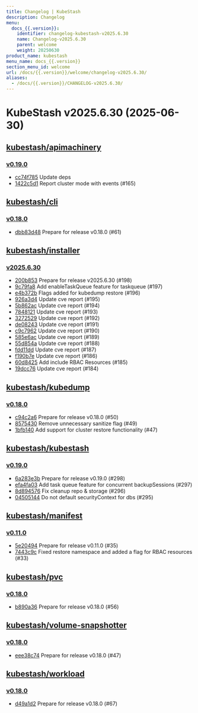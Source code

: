 ```yaml
---
title: Changelog | KubeStash
description: Changelog
menu:
  docs_{{.version}}:
    identifier: changelog-kubestash-v2025.6.30
    name: Changelog-v2025.6.30
    parent: welcome
    weight: 20250630
product_name: kubestash
menu_name: docs_{{.version}}
section_menu_id: welcome
url: /docs/{{.version}}/welcome/changelog-v2025.6.30/
aliases:
  - /docs/{{.version}}/CHANGELOG-v2025.6.30/
---
```


# KubeStash v2025.6.30 (2025-06-30)


## [kubestash/apimachinery](https://github.com/kubestash/apimachinery)

### [v0.19.0](https://github.com/kubestash/apimachinery/releases/tag/v0.19.0)

- [cc74f785](https://github.com/kubestash/apimachinery/commit/cc74f785) Update deps
- [1422c5d1](https://github.com/kubestash/apimachinery/commit/1422c5d1) Report cluster mode with events (#165)



## [kubestash/cli](https://github.com/kubestash/cli)

### [v0.18.0](https://github.com/kubestash/cli/releases/tag/v0.18.0)

- [dbb83d48](https://github.com/kubestash/cli/commit/dbb83d48) Prepare for release v0.18.0 (#61)



## [kubestash/installer](https://github.com/kubestash/installer)

### [v2025.6.30](https://github.com/kubestash/installer/releases/tag/v2025.6.30)

- [200b853](https://github.com/kubestash/installer/commit/200b853) Prepare for release v2025.6.30 (#198)
- [9c79fa8](https://github.com/kubestash/installer/commit/9c79fa8) Add enableTaskQueue feature for taskqueue (#197)
- [e4b372b](https://github.com/kubestash/installer/commit/e4b372b) Flags added for kubedump restore (#196)
- [926a3d4](https://github.com/kubestash/installer/commit/926a3d4) Update cve report (#195)
- [5b862ac](https://github.com/kubestash/installer/commit/5b862ac) Update cve report (#194)
- [7848121](https://github.com/kubestash/installer/commit/7848121) Update cve report (#193)
- [3272529](https://github.com/kubestash/installer/commit/3272529) Update cve report (#192)
- [de08243](https://github.com/kubestash/installer/commit/de08243) Update cve report (#191)
- [c9c7962](https://github.com/kubestash/installer/commit/c9c7962) Update cve report (#190)
- [585e6ac](https://github.com/kubestash/installer/commit/585e6ac) Update cve report (#189)
- [55d854a](https://github.com/kubestash/installer/commit/55d854a) Update cve report (#188)
- [fdd11dd](https://github.com/kubestash/installer/commit/fdd11dd) Update cve report (#187)
- [f190b7e](https://github.com/kubestash/installer/commit/f190b7e) Update cve report (#186)
- [60d8425](https://github.com/kubestash/installer/commit/60d8425) Add include RBAC Resources (#185)
- [19dcc76](https://github.com/kubestash/installer/commit/19dcc76) Update cve report (#184)



## [kubestash/kubedump](https://github.com/kubestash/kubedump)

### [v0.18.0](https://github.com/kubestash/kubedump/releases/tag/v0.18.0)

- [c94c2a6](https://github.com/kubestash/kubedump/commit/c94c2a6) Prepare for release v0.18.0 (#50)
- [8575430](https://github.com/kubestash/kubedump/commit/8575430) Remove unnecessary sanitize flag (#49)
- [1bfb140](https://github.com/kubestash/kubedump/commit/1bfb140) Add support for cluster restore functionality (#47)



## [kubestash/kubestash](https://github.com/kubestash/kubestash)

### [v0.19.0](https://github.com/kubestash/kubestash/releases/tag/v0.19.0)

- [6a283e3b](https://github.com/kubestash/kubestash/commit/6a283e3b) Prepare for release v0.19.0 (#298)
- [efa4fa03](https://github.com/kubestash/kubestash/commit/efa4fa03) Add task queue feature for concurrent backupSessions  (#297)
- [8d894576](https://github.com/kubestash/kubestash/commit/8d894576) Fix cleanup repo & storage (#296)
- [04505144](https://github.com/kubestash/kubestash/commit/04505144) Do not default securityContext for dbs (#295)



## [kubestash/manifest](https://github.com/kubestash/manifest)

### [v0.11.0](https://github.com/kubestash/manifest/releases/tag/v0.11.0)

- [5e20494](https://github.com/kubestash/manifest/commit/5e20494) Prepare for release v0.11.0 (#35)
- [7443c9c](https://github.com/kubestash/manifest/commit/7443c9c) Fixed restore namespace and added a flag for RBAC resources (#33)



## [kubestash/pvc](https://github.com/kubestash/pvc)

### [v0.18.0](https://github.com/kubestash/pvc/releases/tag/v0.18.0)

- [b890a36](https://github.com/kubestash/pvc/commit/b890a36) Prepare for release v0.18.0 (#56)



## [kubestash/volume-snapshotter](https://github.com/kubestash/volume-snapshotter)

### [v0.18.0](https://github.com/kubestash/volume-snapshotter/releases/tag/v0.18.0)

- [eee38c74](https://github.com/kubestash/volume-snapshotter/commit/eee38c74) Prepare for release v0.18.0 (#47)



## [kubestash/workload](https://github.com/kubestash/workload)

### [v0.18.0](https://github.com/kubestash/workload/releases/tag/v0.18.0)

- [d49a1d2](https://github.com/kubestash/workload/commit/d49a1d2) Prepare for release v0.18.0 (#67)





